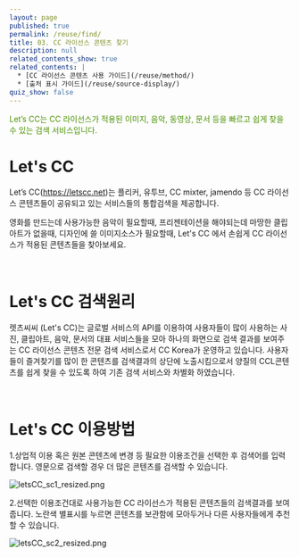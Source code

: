 ```yaml
---
layout: page
published: true
permalink: /reuse/find/
title: 03. CC 라이선스 콘텐츠 찾기
description: null
related_contents_show: true
related_contents: |
  * [CC 라이선스 콘텐츠 사용 가이드](/reuse/method/)
  * [출처 표시 가이드](/reuse/source-display/)
quiz_show: false
---
```



<span style="color:#499100">Let’s CC는 CC 라이선스가 적용된 이미지, 음악, 동영상, 문서 등을 빠르고 쉽게 찾을 수 있는 검색 서비스입니다.</span>

# Let's CC

Let’s CC(https://letscc.net)는 플리커, 유투브, CC mixter, jamendo 등 CC 라이선스 콘텐츠들이 공유되고 있는 서비스들의 통합검색을 제공합니다.

영화를 만드는데 사용가능한 음악이 필요할때, 프리젠테이션을 해야되는데 마땅한 클립아트가 없을때, 디자인에 쓸 이미지소스가 필요할때, Let's CC 에서 손쉽게 CC 라이선스가 적용된 콘텐츠들을 찾아보세요.

&nbsp;

# Let's CC 검색원리
렛츠씨씨 (Let's CC)는 글로벌 서비스의 API를 이용하여 사용자들이 많이 사용하는 사진, 클립아트, 음악, 문서의 대표 서비스들을 모아 하나의 화면으로 검색 결과를 보여주는 CC 라이선스 콘텐츠 전문 검색 서비스로서 CC Korea가 운영하고 있습니다. 사용자들이 즐겨찾기를 많이 한 콘텐츠를 검색결과의 상단에 노출시킴으로서 양질의 CCL콘텐츠를 쉽게 찾을 수 있도록 하여 기존 검색 서비스와 차별화 하였습니다.

&nbsp;

# Let's CC 이용방법

1.상업적 이용 혹은 원본 콘텐츠에 변경 등 필요한 이용조건을 선택한 후 검색어를 입력합니다. 영문으로 검색할 경우 더 많은 콘텐츠를 검색할 수 있습니다.

![letsCC_sc1_resized.png]({{site.baseurl}}/media/letsCC_sc1_resized.png)

2.선택한 이용조건대로 사용가능한 CC 라이선스가 적용된 콘텐츠들의 검색결과를 보여줍니다. 노란색 별표시를 누르면 콘텐츠를 보관함에 모아두거나 다른 사용자들에게 추천할 수 있습니다.

![letsCC_sc2_resized.png]({{site.baseurl}}/media/letsCC_sc2_resized.png)
